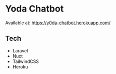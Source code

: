 # Yoda Chatbot

Available at: https://y0da-chatbot.herokuapp.com/

## Tech
- Laravel
- Nuxt
- TailwindCSS
- Heroku
